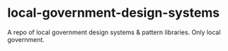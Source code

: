 # local-government-design-systems
A repo of local government design systems &amp; pattern libraries. Only local government.
